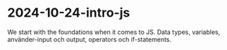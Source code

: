 # 2024-10-24-intro-js
We start with the foundations when it comes to JS. Data types, variables, använder-input och output, operators och if-statements.
